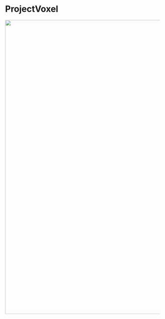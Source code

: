 # ProjectVoxel
<img src="https://github.com/Erces/ProjectVoxel/assets/51009171/9c7dec2c-3e45-4fde-a5a3-8885996b19ff" width="1024" height="960"/>
